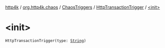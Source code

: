 [http4k](../../../index.md) / [org.http4k.chaos](../../index.md) / [ChaosTriggers](../index.md) / [HttpTransactionTrigger](index.md) / [&lt;init&gt;](./-init-.md)

# &lt;init&gt;

`HttpTransactionTrigger(type: `[`String`](https://kotlinlang.org/api/latest/jvm/stdlib/kotlin/-string/index.html)`)`